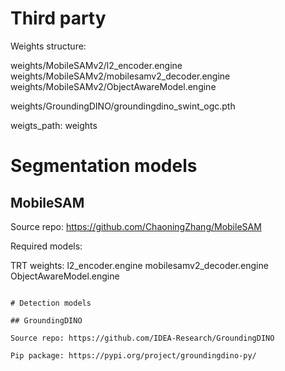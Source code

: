 # Third party

Weights structure:

weights/MobileSAMv2/l2_encoder.engine
weights/MobileSAMv2/mobilesamv2_decoder.engine
weights/MobileSAMv2/ObjectAwareModel.engine

weights/GroundingDINO/groundingdino_swint_ogc.pth

weigts_path: weights

# Segmentation models

## MobileSAM

Source repo: https://github.com/ChaoningZhang/MobileSAM

Required models:

TRT weights:
l2_encoder.engine
mobilesamv2_decoder.engine
ObjectAwareModel.engine
```

# Detection models

## GroundingDINO

Source repo: https://github.com/IDEA-Research/GroundingDINO

Pip package: https://pypi.org/project/groundingdino-py/


